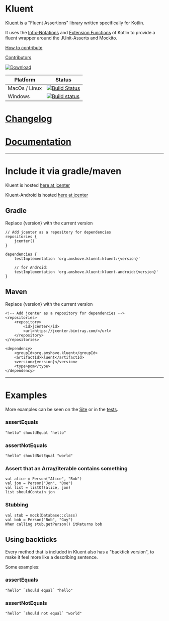 # Kluent

[Kluent](https://markusamshove.github.io/Kluent/) is a "Fluent Assertions" library written specifically for Kotlin.

It uses the [Infix-Notations](https://kotlinlang.org/docs/reference/functions.html#infix-notation "Infix-Notation") and [Extension Functions](https://kotlinlang.org/docs/reference/extensions.html#extension-functions "Extension Functions") of Kotlin to provide a fluent wrapper around the JUnit-Asserts and Mockito.

[How to contribute](CONTRIBUTING.md)

[Contributors](AUTHORS.md)

[ ![Download](https://api.bintray.com/packages/markusamshove/maven/kluent/images/download.svg) ](https://bintray.com/markusamshove/maven/kluent/_latestVersion) 


| Platform  | Status  |
|     ---       |  ---    |
| MacOs / Linux |   [![Build Status](https://travis-ci.org/MarkusAmshove/Kluent.svg?branch=master)](https://travis-ci.org/MarkusAmshove/Kluent)            |
| Windows       |  [![Build status](https://ci.appveyor.com/api/projects/status/c8j2nkwb5nc8b55a?svg=true)](https://ci.appveyor.com/project/magges/kluent) |

# [Changelog](https://markusamshove.github.io/Kluent/)
# [Documentation](https://markusamshove.github.io/Kluent/)

----------

# Include it via gradle/maven

Kluent is hosted [here at jcenter](https://bintray.com/markusamshove/maven/kluent/view# "jCenter")

Kluent-Android is hosted [here at jcenter](https://bintray.com/markusamshove/maven/kluent-android/view# "jCenter")

## Gradle
Replace {version} with the current version

    // Add jcenter as a repository for dependencies
    repositories {
        jcenter()
    }

    dependencies {
        testImplementation 'org.amshove.kluent:kluent:{version}'

        // for Android:
        testImplementation 'org.amshove.kluent:kluent-android:{version}'
    }

## Maven
Replace {version} with the current version

    <!-- Add jcenter as a repository for dependencies --> 
    <repositories>
        <repository>
            <id>jcenter</id>
            <url>https://jcenter.bintray.com/</url>
        </repository>
    </repositories>

    <dependency>
        <groupId>org.amshove.kluent</groupId>
        <artifactId>kluent</artifactId>
        <version>{version}</version>
        <type>pom</type>
    </dependency>


----------

# Examples

More examples can be seen on the [Site](https://markusamshove.github.io/Kluent/) or in the [tests](https://github.com/MarkusAmshove/Kluent/tree/master/src/test/kotlin/org/amshove/kluent/tests).

### assertEquals ##

    "hello" shouldEqual "hello"

### assertNotEquals ##

    "hello" shouldNotEqual "world"

### Assert that an Array/Iterable contains something ##

    val alice = Person("Alice", "Bob")
    val jon = Person("Jon", "Doe")
    val list = listOf(alice, jon)
    list shouldContain jon

### Stubbing

    val stub = mock(Database::class)
    val bob = Person("Bob", "Guy")
    When calling stub.getPerson() itReturns bob

## Using backticks

Every method that is included in Kluent also has a "backtick version", to make it feel more like a describing sentence.

Some examples:

### assertEquals ##

    "hello" `should equal` "hello"

### assertNotEquals ##

    "hello" `should not equal` "world"





